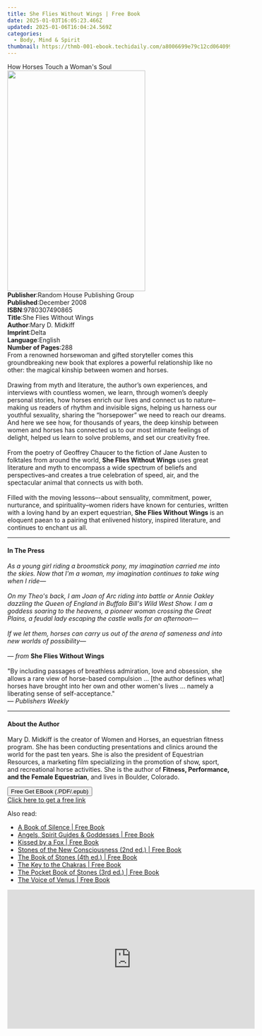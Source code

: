 ```yaml
---
title: She Flies Without Wings | Free Book
date: 2025-01-03T16:05:23.466Z
updated: 2025-01-06T16:04:24.569Z
categories:
  - Body, Mind & Spirit
thumbnail: https://thmb-001-ebook.techidaily.com/a8006699e79c12cd06409989f6568c17eccf0f9db3abc0477cf92b760f3cac8d.jpg
---
```

<main id="book-container">
  <div class="flex flex-col">
    <div class="book-brief flex-1 py-6 px-4 sm:p-6 md:py-10 md:px-8">
      <!-- brief-->
      <div class="book-brief-main">How Horses Touch a Woman's Soul</div>
    </div>
    <div
      class="book-meta-info flex-1 grid gap-4 col-start-1 col-end-3 row-start-1 sm:mb-6 sm:grid-cols-4 lg:gap-6 lg:col-start-2 lg:row-end-6 lg:row-span-6 lg:mb-0"
    >
      <div
        class="book-meta-info-left place-content-center mt-4 p-4 text-sm leading-6 col-start-2 col-span-2 dark:text-slate-400"
      >
        <img
          class="w-full h-500 object-cover rounded-lg sm:h-255 sm:col-span-2 lg:col-span-full"
          src="https://img-001-ebook.techidaily.com/a28031924a3b452ace636d0bc99ba1de9f4fd593cc1993e47312c82f484a7a33.jpg"
          alt=""
          width="312"
          height="500"
        />
      </div>
      <div
        class="book-meta-info-right mt-2 col-start-1 row-start-2 col-span-3 self-center"
      >
        <!-- meta data  -->
        <div class="flex flex-col px-4 md:px-8">
          <div class="flex-1">
            <strong>Publisher</strong>:<span class="px-2"
              >Random House Publishing Group</span
            >
          </div>
          <div class="flex-1">
            <strong>Published</strong>:<span class="px-2">December 2008</span>
          </div>
          <div class="flex-1">
            <strong>ISBN</strong>:<span class="px-2">9780307490865</span>
          </div>
          <div class="flex-1">
            <strong>Title</strong>:<span class="px-2"
              >She Flies Without Wings</span
            >
          </div>
          <div class="flex-1">
            <strong>Author</strong>:<span class="px-2">Mary D. Midkiff</span>
          </div>
          <div class="flex-1">
            <strong>Imprint</strong>:<span class="px-2">Delta</span>
          </div>
          <div class="flex-1">
            <strong>Language</strong>:<span class="px-2">English</span>
          </div>
          <div class="flex-1">
            <strong>Number of Pages</strong>:<span class="px-2">288</span>
          </div>
        </div>
      </div>
    </div>
    <div class="book-description flex-1 py-6 px-4 sm:p-6 md:py-10 md:px-8">
      <div class="book-description-main">
        <div accordion-content="" id="description">
          From a renowned horsewoman and gifted storyteller comes this
          groundbreaking new book that explores a powerful relationship like no
          other: the magical kinship between women and horses.
          <br /><br />Drawing from myth and literature, the author’s own
          experiences, and interviews with countless women, we learn, through
          women’s deeply personal stories, how horses enrich our lives and
          connect us to nature–making us readers of rhythm and invisible signs,
          helping us harness our youthful sexuality, sharing the “horsepower” we
          need to reach our dreams. And here we see how, for thousands of years,
          the deep kinship between women and horses has connected us to our most
          intimate feelings of delight, helped us learn to solve problems, and
          set our creativity free. <br /><br />From the poetry of Geoffrey
          Chaucer to the fiction of Jane Austen to folktales from around the
          world, <b>She Flies Without Wings</b> uses great literature and myth
          to encompass a wide spectrum of beliefs and perspectives–and creates a
          true celebration of speed, air, and the spectacular animal that
          connects us with both.<br /><br />Filled with the moving
          lessons–-about sensuality, commitment, power, nurturance, and
          spirituality–women riders have known for centuries, written with a
          loving hand by an expert equestrian, <b>She Flies Without Wings</b> is
          an eloquent paean to a pairing that enlivened history, inspired
          literature, and continues to enchant us all.
        </div>
        <div class="accordion-fader"></div>
      </div>
    </div>
    <div class="book-excerpts flex-1 py-6 px-4 sm:p-6 md:py-10 md:px-8">
      <!-- excerpts-->
      <div class="book-excerpts-main">
        <hr />
        <h4 class="placeholder placeholder-heading">
          <span>In The Press</span>
        </h4>
        <p>
          <i
            >As a young girl riding a broomstick pony, my imagination carried me
            into the skies. Now that I'm a woman, my imagination continues to
            take wing when I ride—<br /><br />On my Theo's back, I am Joan of
            Arc riding into battle or Annie Oakley dazzling the Queen of England
            in Buffalo Bill's Wild West Show. I am a goddess soaring to the
            heavens, a pioneer woman crossing the Great Plains, a feudal lady
            escaping the castle walls for an afternoon—<br /><br />If we let
            them, horses can carry us out of the arena of sameness and into new
            worlds of possibility—</i
          ><br /><br /><i>— from</i> <b>She Flies Without Wings</b
          ><br /><br />"By including passages of breathless admiration, love and
          obsession, she allows a rare view of horse-based compulsion ... [the
          author defines what] horses have brought into her own and other
          women's lives ... namely a liberating sense of self-acceptance."<br />—
          <i>Publishers Weekly</i>
        </p>
      </div>
    </div>
    <div class="book-about-author flex-1 py-6 px-4 sm:p-6 md:py-10 md:px-8">
      <!-- about author-->
      <div class="book-main-author-main">
        <hr />
        <h4 class="placeholder placeholder-heading">
          <span>About the Author</span>
        </h4>
        <p>
          Mary D. Midkiff is the creator of Women and Horses, an equestrian
          fitness program. She has been conducting presentations and clinics
          around the world for the past ten years. She is also the president of
          Equestrian Resources, a marketing film specializing in the promotion
          of show, sport, and recreational horse activities. She is the author
          of <b>Fitness, Performance, and the Female Equestrian</b>, and lives
          in Boulder, Colorado.
        </p>
      </div>
    </div>
    <div class="book-free-get flex-1 py-6 px-4 sm:p-6 md:py-10 md:px-8">
      <button
        id="btn-free-get"
        class="bg-blue-500 hover:bg-blue-700 text-white font-bold py-2 px-4 rounded"
      >
        Free Get EBook (.PDF/.epub)
      </button>
      <div id="countdown-display" class="px-2 text-lg mt-2"></div>
      <a
        id="free-link"
        class="hidden bg-blue-500 hover:bg-blue-700 text-white font-bold py-2 px-4 rounded"
        href="https://www.ebooks.com/en-us/book/402387/she-flies-without-wings/mary-d-midkiff/"
        target="_blank"
        >Click here to get a free link</a
      >
    </div>
    <script>
      let countdownTime = 0;
      let countdownInterval = null;
      document
        .getElementById('btn-free-get')
        .addEventListener('click', startCountdown);
      function startCountdown() {
        countdownTime = new Date().getTime() + 60000 * 3;
        countdownInterval = setInterval(updateCountdown, 1000);
        document.getElementById('btn-free-get').disabled = true;
        document
          .getElementById('btn-free-get')
          .classList.add('bg-gray-500', 'cursor-not-allowed');
      }
      function updateCountdown() {
        let currentTime = new Date().getTime();
        let timeLeft = countdownTime - currentTime;
        let secondsLeft = Math.floor(timeLeft / 1000);
        document.getElementById('countdown-display').innerHTML =
          `Remaining time: ${secondsLeft} seconds.`;
        if (secondsLeft <= 0) {
          clearInterval(countdownInterval);
          document.getElementById('btn-free-get').classList.add('hidden');
          document.getElementById('free-link').classList.remove('hidden');
          document.getElementById('countdown-display').innerHTML = '';
        }
      }
    </script>
  </div>
</main>

<ins class="adsbygoogle"
      style="display:block"
      data-ad-client="ca-pub-7571918770474297"
      data-ad-slot="8358498916"
      data-ad-format="auto"
      data-full-width-responsive="true"></ins>
    

<span class="atpl-alsoreadstyle">Also read:</span>
<div><ul>
<li><a href="https://novels-ebooks.techidaily.com/210194991-9781619021426-a-book-of-silence/"><u>A Book of Silence | Free Book</u></a></li>
<li><a href="https://novels-ebooks.techidaily.com/210196542-9781631595530-angels-spirit-guides-goddesses/"><u>Angels, Spirit Guides & Goddesses | Free Book</u></a></li>
<li><a href="https://novels-ebooks.techidaily.com/210195339-9781619021266-kissed-by-a-fox/"><u>Kissed by a Fox | Free Book</u></a></li>
<li><a href="https://novels-ebooks.techidaily.com/210194614-9781644113875-stones-of-the-new-consciousness-2nd-ed/"><u>Stones of the New Consciousness (2nd ed.) | Free Book</u></a></li>
<li><a href="https://novels-ebooks.techidaily.com/210194613-9781644113882-the-book-of-stones-4th-ed/"><u>The Book of Stones (4th ed.) | Free Book</u></a></li>
<li><a href="https://novels-ebooks.techidaily.com/210196558-9781592337996-the-key-to-the-chakras/"><u>The Key to the Chakras | Free Book</u></a></li>
<li><a href="https://novels-ebooks.techidaily.com/210194615-9781644113868-the-pocket-book-of-stones-3rd-ed/"><u>The Pocket Book of Stones (3rd ed.) | Free Book</u></a></li>
<li><a href="https://novels-ebooks.techidaily.com/210195729-9781953474018-the-voice-of-venus/"><u>The Voice of Venus | Free Book</u></a></li>
</ul></div>

<!-- affiliate ads begin -->
<iframe width="560" height="315" src="https://www.youtube.com/embed/fHWdQw1gRyI?si=ve9wZnPupiooLThG" title="YouTube video player" frameborder="0" allow="accelerometer; autoplay; clipboard-write; encrypted-media; gyroscope; picture-in-picture; web-share" referrerpolicy="strict-origin-when-cross-origin" allowfullscreen></iframe>
<!-- affiliate ads end -->


